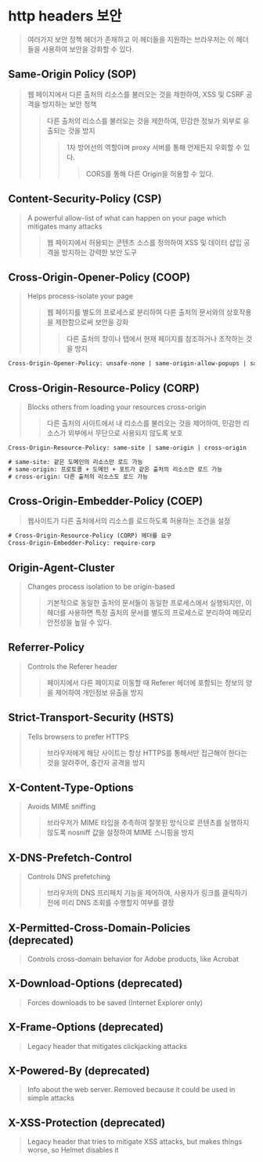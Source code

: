 # http headers 보안

> 여러가지 보안 정책 헤더가 존재하고 이 헤더들을 지원하는 브라우저는 이 헤더들을 사용하여 보안을 강화할 수 있다.

## Same-Origin Policy (SOP)

> 웹 페이지에서 다른 출처의 리소스를 불러오는 것을 제한하여, XSS 및 CSRF 공격을 방지하는 보안 정책
>
> > 다른 출처의 리소스를 불러오는 것을 제한하여, 민감한 정보가 외부로 유출되는 것을 방지
> >
> > > 1차 방어선의 역할이며 proxy 서버를 통해 언제든지 우회할 수 있다.
> > >
> > > > CORS를 통해 다른 Origin을 허용할 수 있다.

## Content-Security-Policy (CSP)

> A powerful allow-list of what can happen on your page which mitigates many attacks
>
> > 웹 페이지에서 허용되는 콘텐츠 소스를 정의하여 XSS 및 데이터 삽입 공격을 방지하는 강력한 보안 도구

## Cross-Origin-Opener-Policy (COOP)

> Helps process-isolate your page
>
> > 웹 페이지를 별도의 프로세스로 분리하여 다른 출처의 문서와의 상호작용을 제한함으로써 보안을 강화
> >
> > > 다른 출처의 창이나 탭에서 현재 페이지를 참조하거나 조작하는 것을 방지

```txt
Cross-Origin-Opener-Policy: unsafe-none | same-origin-allow-popups | same-origin
```

## Cross-Origin-Resource-Policy (CORP)

> Blocks others from loading your resources cross-origin
>
> > 다른 출처의 사이트에서 내 리소스를 불러오는 것을 제어하여, 민감한 리소스가 외부에서 무단으로 사용되지 않도록 보호

```txt
Cross-Origin-Resource-Policy: same-site | same-origin | cross-origin

# same-site: 같은 도메인의 리소스만 로드 가능
# same-origin: 프로토콜 + 도메인 + 포트가 같은 출처의 리소스만 로드 가능
# cross-origin: 다른 출처의 리소스도 로드 가능
```

## Cross-Origin-Embedder-Policy (COEP)

> 웹사이트가 다른 출처에서의 리소스를 로드하도록 허용하는 조건을 설정

```txt
# Cross-Origin-Resource-Policy (CORP) 헤더를 요구
Cross-Origin-Embedder-Policy: require-corp
```

## Origin-Agent-Cluster

> Changes process isolation to be origin-based
>
> > 기본적으로 동일한 출처의 문서들이 동일한 프로세스에서 실행되지만, 이 헤더를 사용하면 특정 출처의 문서를 별도의 프로세스로 분리하여 메모리 안전성을 높일 수 있다.

## Referrer-Policy

> Controls the Referer header
>
> > 페이지에서 다른 페이지로 이동할 때 Referer 헤더에 포함되는 정보의 양을 제어하여 개인정보 유출을 방지

## Strict-Transport-Security (HSTS)

> Tells browsers to prefer HTTPS
>
> > 브라우저에게 해당 사이트는 항상 HTTPS를 통해서만 접근해야 한다는 것을 알려주어, 중간자 공격을 방지

## X-Content-Type-Options

> Avoids MIME sniffing
>
> > 브라우저가 MIME 타입을 추측하여 잘못된 방식으로 콘텐츠를 실행하지 않도록 nosniff 값을 설정하여 MIME 스니핑을 방지

## X-DNS-Prefetch-Control

> Controls DNS prefetching
>
> > 브라우저의 DNS 프리페치 기능을 제어하여, 사용자가 링크를 클릭하기 전에 미리 DNS 조회를 수행할지 여부를 결정

## X-Permitted-Cross-Domain-Policies (deprecated)

> Controls cross-domain behavior for Adobe products, like Acrobat

## X-Download-Options (deprecated)

> Forces downloads to be saved (Internet Explorer only)

## X-Frame-Options (deprecated)

> Legacy header that mitigates clickjacking attacks

## X-Powered-By (deprecated)

> Info about the web server. Removed because it could be used in simple attacks

## X-XSS-Protection (deprecated)

> Legacy header that tries to mitigate XSS attacks, but makes things worse, so Helmet disables it
